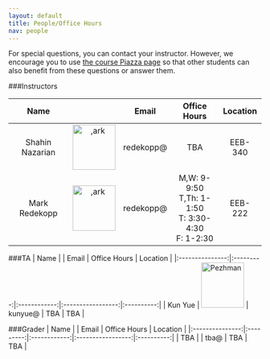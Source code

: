 ```yaml
---
layout: default
title: People/Office Hours
nav: people
---
```


For special questions, you can contact your instructor. However, we encourage you to use [the course Piazza page]( {site.data.main.piazza} )</a> so that other students can also benefit from these questions or answer them.

###Instructors

|  Name         |           | Email        | Office Hours      | Location   |
|:-------------:|:---------:|:------------:|:-----------------:|:----------:|
| Shahin Nazarian | <img class="alignnone size-full wp-image-279" src="http://bits.usc.edu/cs103/wp-content/uploads/sites/11/2014/08/download.jpg" alt=",ark" width="85" height="90" />   | redekopp@    | TBA | EEB-340    |
| Mark Redekopp | <img class="alignnone size-full wp-image-279" src="http://bits.usc.edu/wordpress/wp-content/uploads/sites/13/2014/08/ark.jpg" alt=",ark" width="85" height="90" />   | redekopp@    | M,W: 9-9:50<br>T,Th: 1-1:50<br>T: 3:30-4:30<br>F: 1-2:30       | EEB-222    |

###TA
|  Name           |           | Email        | Office Hours      | Location   |
|:---------------:|:---------:|:------------:|:-----------------:|:----------:|
| Kun Yue | <img src="http://bits.usc.edu/cs103/wp-content/uploads/sites/11/2014/08/download.jpg" alt="Pezhman" width="85" height="90" class="alignnone size-thumbnail wp-image-1629" />                          | kunyue@     | TBA               | TBA    |


###Grader
|  Name           |           | Email        | Office Hours      | Location   |
|:---------------:|:---------:|:------------:|:-----------------:|:----------:|
| TBA             |           | tba@         | TBA               | TBA        |

